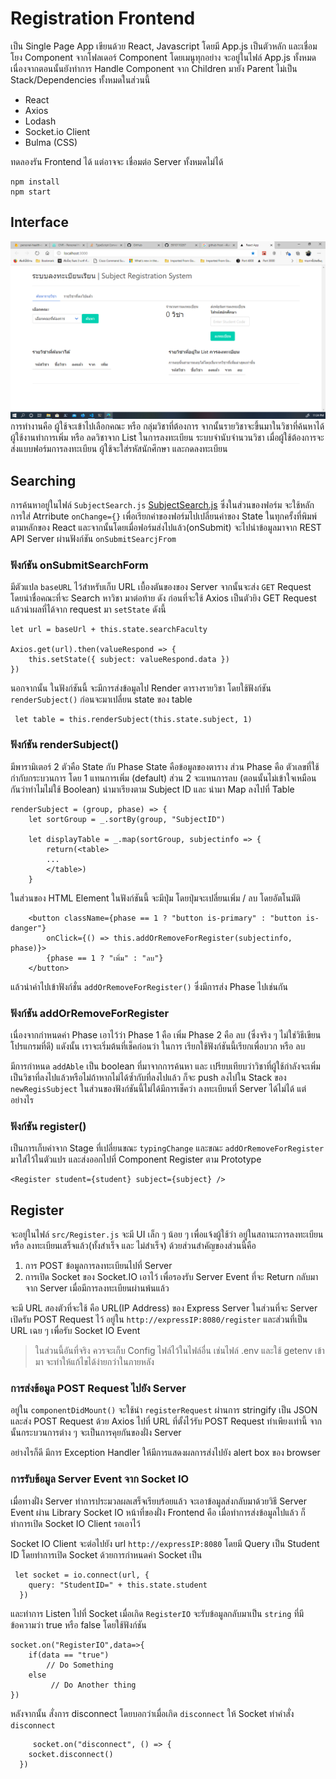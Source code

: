 # Registration Frontend

เป็น Single Page App เขียนด้วย React, Javascript โดยมี App.js เป็นตัวหลัก และเชื่อมโยง Component จากโฟลเดอร์ Component โดยเมนูทุกอย่าง จะอยู่ในไฟล์ App.js ทั้งหมด เนื่องจากตอนนั้นยังทำการ Handle Component จาก Children มายัง Parent ไม่เป็น Stack/Dependencies ทั้งหมดในส่วนนี้

- React
- Axios
- Lodash
- Socket.io Client
- Bulma (CSS)

ทดลองรัน Frontend ได้ แต่อาจจะ เชื่อมต่อ Server ทั้งหมดไม่ได้

    npm install
    npm start

## Interface

![ภาพตัวอย่างหน้าตาแอพพลิเคชั่น](Frontend.png)
การทำงานคือ ผู้ใช้จะเข้าไปเลือกคณะ หรือ กลุ่มวิชาที่ต้องการ จากนั้นรายวิชาจะขึ้นมาในวิชาที่ค้นหาได้ ผู้ใช้งานทำการเพิ่ม หรือ ลดวิชาจาก List ในการลงทะเบียน ระบบจำนับจำนวนวิชา เมื่อผู้ใช้ต้องการจะส่งแบบฟอร์มการลงทะเบียน ผู้ใช้จะใส่รหัสนักศึกษา และกดลงทะเบียน

## Searching

การค้นหาอยู่ในไฟล์ `SubjectSearch.js` [SubjectSearch.js](Component/SubjectSearch.js) ซึ่งในส่วนของฟอร์ม จะใช้หลักการใส่ Atrribute `onChange={}` เพื่อเรียกค่าของฟอร์มไปเปลี่ยนค่าของ State ในทุกครั้งที่พิมพ์ ตามหลักของ React และจากนั้นโดยเมื่อฟอร์มส่งไปแล้ว(onSubmit) จะไปนำข้อมูลมาจาก REST API Server ผ่านฟังก์ชัน `onSubmitSearcjFrom`

### ฟังก์ชัน onSubmitSearchForm

มีตัวแปล `baseURL` ไว้สำหรับเก็บ URL เบื้องตันของของ Server จากนั้นจะส่ง `GET` Request โดยนำชื่อคณะที่จะ Search หาวิชา มาต่อท้าย ดัง ก่อนที่จะใช้ Axios เป็นตัวยิง GET Request แล้วนำผลที่ได้จาก request มา `setState` ดังนี้

    let url = baseUrl + this.state.searchFaculty

    Axios.get(url).then(valueRespond => {
        this.setState({ subject: valueRespond.data })
    })

นอกจากนั้น ในฟังก์ชันนี้ จะมีการส่งข้อมูลไป Render ตารางรายวิชา โดยใช้ฟังก์ชัน `renderSubject()` ก่อนจะมาเปลี่ยน state ของ table

     let table = this.renderSubject(this.state.subject, 1)

### ฟังก์ชัน renderSubject()

มีพารามิเตอร์ 2 ตัวคือ State กับ Phase State คือข้อมูลของตาราง ส่วน Phase คือ ตัวเลขที่ใช้กำกับกระบวนการ โดย 1 แทนการเพิ่ม (default) ส่วน 2 จะแทนการลบ (ตอนนั้นไม่เข้าใจเหมือนกันว่าทำไมไม่ใช้ Boolean) นำมาเรียงตาม Subject ID และ นำมา Map ลงไปที่ Table

    renderSubject = (group, phase) => {
        let sortGroup = _.sortBy(group, "SubjectID")

        let displayTable = _.map(sortGroup, subjectinfo => {
            return(<table>
            ...
            </table>)
        }

ในส่วนของ HTML Element ในฟังก์ชันนี้ จะมีปุ่ม โดยปุ่มจะเปลี่ยนเพิ่ม / ลบ โดยอัตโนมัติ

        <button className={phase == 1 ? "button is-primary" : "button is-danger"}
            onClick={() => this.addOrRemoveForRegister(subjectinfo, phase)}>
            {phase == 1 ? "เพิ่ม" : "ลบ"}
        </button>

แล้วนำค่าไปเข้าฟังก์ชั่น `addOrRemoveForRegister()` ซึ่งมีการส่ง Phase ไปเช่นกัน

### ฟังก์ชัน addOrRemoveForRegister

เนื่องจากกำหนดค่า Phase เอาไว้ว่า Phase 1 คือ เพิ่ม Phase 2 คือ ลบ (ซึ่งจริง ๆ ไม่ใช่วิธีเขียนโปรแกรมที่ดี) แดังนั้น เราจะเริ่มต้นที่เช็คก่อนว่า ในการ เรียกใช้ฟังก์ชันนี้เรียกเพื่อบวก หรือ ลบ

มีการกำหนด `addAble` เป็น boolean ที่มาจากการค้นหา และ เปรียบเทียบว่าวิชาที่ผู้ใช้กำลังจะเพิ่มเป็นวิชาที่ลงไปแล้วหรือไม่ถ้าหากไม่ได้ซ้ำกับที่ลงไปแล้ว ก็จะ push ลงไปใน Stack ของ `newRegisSubject` ในส่วนของฟังก์ชันนี้ไม่ได้มีการเช็คว่า ลงทะเบียนที่ Server ได้ไม่ได้ แต่อย่างไร

### ฟังก์ชัน register()

เป็นการเก็บค่าจาก Stage ที่เปลี่ยนขณะ `typingChange` และขณะ `addOrRemoveForRegister` มาใส่ไว้ในตัวแปร และส่งออกไปที่ Component Register ตาม Prototype

    <Register student={student} subject={subject} />

## Register

จะอยู่ในไฟล์ `src/Register.js` จะมี UI เล็ก ๆ น้อย ๆ เพื่อแจ้งผู้ใช้ว่า อยู่ในสถานะการลงทะเบียน หรือ ลงทะเบียนเสร็จแล้ว(ทั้งสำเร็จ และ ไม่สำเร็จ) ด้วยส่วนสำคัญของส่วนนี้คือ

1. การ POST ข้อมูลการลงทะเบียนไปที่ Server
2. การเปิด Socket ของ Socket.IO เอาไว้ เพื่อรองรับ Server Event ที่จะ Return กลับมาจาก Server เมื่อมีการลงทะเบียนผ่านพ้นแล้ว

จะมี URL สองตัวที่จะใช้ คือ URL(IP Address) ของ Express Server ในส่วนที่จะ Server เปิดรับ POST Request ไว้ อยู่ใน `http://expressIP:8080/register` และส่วนที่เป็น URL เฉย ๆ เพื่อรับ Socket IO Event

> ในส่วนนี้อันที่จริง ควรจะเก็บ Config ไฟล์ไว้ในไฟล์อื่น เช่นไฟล์ .env และใช้ getenv เข้ามา จะทำให้แก้ไขได้ง่ายกว่าในภายหลัง

### การส่งข้อมูล POST Request ไปยัง Server

อยู่ใน `componentDidMount()` จะใช้นำ `registerRequest` ผ่านการ stringify เป็น JSON และส่ง POST Request ด้วย Axios ไปที่ URL ที่ตั้งไว้รับ POST Request ทำเพียงเท่านี้ จากนั้นกระบวนการต่าง ๆ จะเป็นการคุยกันของฝั่ง Server

อย่างไรก็ดี มีการ Exception Handler ให้มีการแสดงผลการส่งไปยัง alert box ของ browser

### การรับข้อมูล Server Event จาก Socket IO

เมื่อทางฝั่ง Server ทำการประมวลผลเสร็จเรียบร้อยแล้ว จะเอาข้อมูลส่งกลับมาด้วยวิธี Server Event ผ่าน Library Socket IO หน้าที่ของฝั่ง Frontend คือ เมื่อทำการส่งข้อมูลไปแล้ว ก็ทำการเปิด Socket IO Client รอเอาไว้

Socket IO Client จะต่อไปยัง url `http://expressIP:8080` โดยมี Query เป็น Student ID โดยทำการเปิด Socket ด้วยการกำหนดค่า Socket เป็น

     let socket = io.connect(url, {
        query: "StudentID=" + this.state.student
      })

และทำการ Listen ไปที่ Socket เมื่อเกิด `RegisterIO` จะรับข้อมูลกลับมาเป็น `string` ที่มีข้อความว่า true หรือ false โดยใช้ฟังก์ชัน

    socket.on("RegisterIO",data=>{
        if(data == "true")
            // Do Something
        else
             // Do Another thing
    })

หลังจากนั้น สั่งการ disconnect โดยบอกว่าเมื่อเกิด `disconnect` ให้ Socket ทำคำสั่ง `disconnect`

         socket.on("disconnect", () => {
        socket.disconnect()
      })
